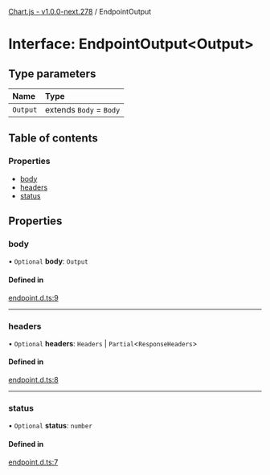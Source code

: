 [Chart.js - v1.0.0-next.278](../README.md) / EndpointOutput

# Interface: EndpointOutput<Output\>

## Type parameters

| Name | Type |
| :------ | :------ |
| `Output` | extends `Body` = `Body` |

## Table of contents

### Properties

- [body](EndpointOutput.md#body)
- [headers](EndpointOutput.md#headers)
- [status](EndpointOutput.md#status)

## Properties

### body

• `Optional` **body**: `Output`

#### Defined in

[endpoint.d.ts:9](https://github.com/sveltejs/kit/blob/f766a54d/packages/kit/types/endpoint.d.ts#L9)

___

### headers

• `Optional` **headers**: `Headers` \| `Partial`<`ResponseHeaders`\>

#### Defined in

[endpoint.d.ts:8](https://github.com/sveltejs/kit/blob/f766a54d/packages/kit/types/endpoint.d.ts#L8)

___

### status

• `Optional` **status**: `number`

#### Defined in

[endpoint.d.ts:7](https://github.com/sveltejs/kit/blob/f766a54d/packages/kit/types/endpoint.d.ts#L7)
